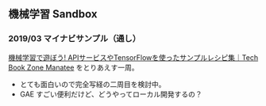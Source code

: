 ## 機械学習 Sandbox

### 2019/03 マイナビサンプル（通し）
[機械学習で遊ぼう! APIサービスやTensorFlowを使ったサンプルレシピ集｜Tech Book Zone Manatee](https://book.mynavi.jp/manatee/series/detail/id=65670) をとりあえす一周。

- とても面白いので完全写経の二周目を検討中。
- GAE すごい便利だけど、どうやってローカル開発するの？